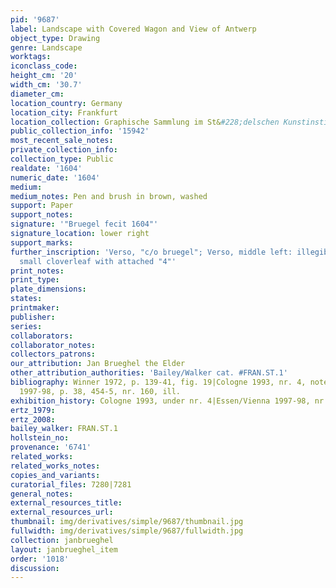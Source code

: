 ```yaml
---
pid: '9687'
label: Landscape with Covered Wagon and View of Antwerp
object_type: Drawing
genre: Landscape
worktags:
iconclass_code:
height_cm: '20'
width_cm: '30.7'
diameter_cm:
location_country: Germany
location_city: Frankfurt
location_collection: Graphische Sammlung im St&#228;delschen Kunstinstitut
public_collection_info: '15942'
most_recent_sale_notes:
private_collection_info:
collection_type: Public
realdate: '1604'
numeric_date: '1604'
medium:
medium_notes: Pen and brush in brown, washed
support: Paper
support_notes:
signature: '"Bruegel fecit 1604"'
signature_location: lower right
support_marks:
further_inscription: 'Verso, "c/o bruegel"; Verso, middle left: illegible; Watermark:
  small cloverleaf with attached "4"'
print_notes:
print_type:
plate_dimensions:
states:
printmaker:
publisher:
series:
collaborators:
collaborator_notes:
collectors_patrons:
our_attribution: Jan Brueghel the Elder
other_attribution_authorities: 'Bailey/Walker cat. #FRAN.ST.1'
bibliography: Winner 1972, p. 139-41, fig. 19|Cologne 1993, nr. 4, note 7|Essen/Vienna
  1997-98, p. 38, 454-5, nr. 160, ill.
exhibition_history: Cologne 1993, under nr. 4|Essen/Vienna 1997-98, nr. 160
ertz_1979:
ertz_2008:
bailey_walker: FRAN.ST.1
hollstein_no:
provenance: '6741'
related_works:
related_works_notes:
copies_and_variants:
curatorial_files: 7280|7281
general_notes:
external_resources_title:
external_resources_url:
thumbnail: img/derivatives/simple/9687/thumbnail.jpg
fullwidth: img/derivatives/simple/9687/fullwidth.jpg
collection: janbrueghel
layout: janbrueghel_item
order: '1018'
discussion:
---
```

